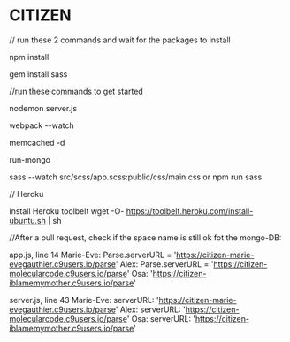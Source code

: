 # CITIZEN

// run these 2 commands and wait for the packages to install

npm install

gem install sass


//run these commands to get started

nodemon server.js

webpack --watch

memcached -d

run-mongo

sass --watch src/scss/app.scss:public/css/main.css
or
npm run sass


// Heroku

install Heroku toolbelt
wget -O- https://toolbelt.heroku.com/install-ubuntu.sh | sh


//After a pull request, check if the space name is still ok fot the mongo-DB:

app.js, line 14
Marie-Eve: Parse.serverURL = 'https://citizen-marie-evegauthier.c9users.io/parse'
Alex: Parse.serverURL = 'https://citizen-molecularcode.c9users.io/parse'
Osa: 'https://citizen-iblamemymother.c9users.io/parse'

server.js, line 43
Marie-Eve:  serverURL: 'https://citizen-marie-evegauthier.c9users.io/parse' 
Alex: serverURL: 'https://citizen-molecularcode.c9users.io/parse'
Osa: serverURL: 'https://citizen-iblamemymother.c9users.io/parse'